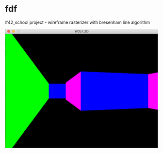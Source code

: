 # fdf
#42_school project - wireframe rasterizer with bresenham line algorithm

![Image alt](https://github.com/fahivets/Wolf_3D/raw/master/exampeles_1.png)
